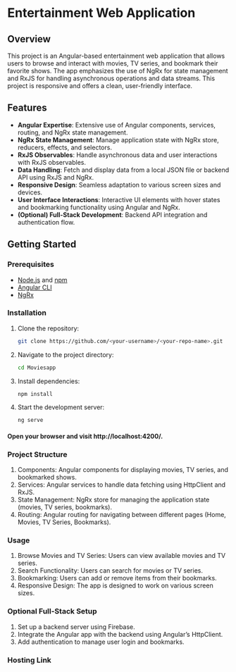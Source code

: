 # Entertainment Web Application

## Overview

This project is an Angular-based entertainment web application that allows users to browse and interact with movies, TV series, and bookmark their favorite shows. The app emphasizes the use of NgRx for state management and RxJS for handling asynchronous operations and data streams. This project is responsive and offers a clean, user-friendly interface.

## Features

- **Angular Expertise**: Extensive use of Angular components, services, routing, and NgRx state management.
- **NgRx State Management**: Manage application state with NgRx store, reducers, effects, and selectors.
- **RxJS Observables**: Handle asynchronous data and user interactions with RxJS observables.
- **Data Handling**: Fetch and display data from a local JSON file or backend API using RxJS and NgRx.
- **Responsive Design**: Seamless adaptation to various screen sizes and devices.
- **User Interface Interactions**: Interactive UI elements with hover states and bookmarking functionality using Angular and NgRx.
- **(Optional) Full-Stack Development**: Backend API integration and authentication flow.

## Getting Started

### Prerequisites

- [Node.js](https://nodejs.org/) and [npm](https://www.npmjs.com/)
- [Angular CLI](https://angular.io/cli)
- [NgRx](https://ngrx.io/guide/store)

### Installation

1. Clone the repository:
   ```bash
   git clone https://github.com/<your-username>/<your-repo-name>.git
2. Navigate to the project directory:
   ```bash
   cd Moviesapp

3. Install dependencies:
   ```bash
   npm install
4. Start the development server:
   ```bash
   ng serve
#### Open your browser and visit http://localhost:4200/.
### Project Structure
  1. Components: Angular components for displaying movies, TV series, and bookmarked shows.
  2. Services: Angular services to handle data fetching using HttpClient and RxJS.
  3. State Management: NgRx store for managing the application state (movies, TV series, bookmarks).
  4. Routing: Angular routing for navigating between different pages (Home, Movies, TV Series, Bookmarks).
### Usage
  1. Browse Movies and TV Series: Users can view available movies and TV series.
  2. Search Functionality: Users can search for movies or TV series.
  3. Bookmarking: Users can add or remove items from their bookmarks.
  4. Responsive Design: The app is designed to work on various screen sizes.
### Optional Full-Stack Setup
  1. Set up a backend server using Firebase.
  2. Integrate the Angular app with the backend using Angular’s HttpClient.
  3. Add authentication to manage user login and bookmarks.
### Hosting Link
